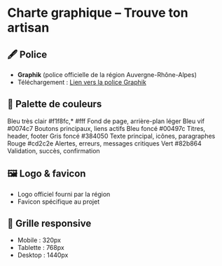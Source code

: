 # Charte graphique – Trouve ton artisan

## 🖋️ Police
- **Graphik** (police officielle de la région Auvergne-Rhône-Alpes)
- Téléchargement : [Lien vers la police Graphik](https://www.auvergnerhonealpes.fr/contenus/ladministration-regionale)

## 🎨 Palette de couleurs 

Bleu très clair	#f1f8fc,* #fff	Fond de page, arrière-plan léger
Bleu vif	#0074c7	Boutons principaux, liens actifs
Bleu foncé	#00497c	Titres, header, footer
Gris foncé	#384050	Texte principal, icônes, paragraphes
Rouge	#cd2c2e	Alertes, erreurs, messages critiques
Vert	#82b864	Validation, succès, confirmation

## 🖼️ Logo & favicon
- Logo officiel fourni par la région
- Favicon spécifique au projet

## 📐 Grille responsive
- Mobile : 320px
- Tablette : 768px
- Desktop : 1440px
